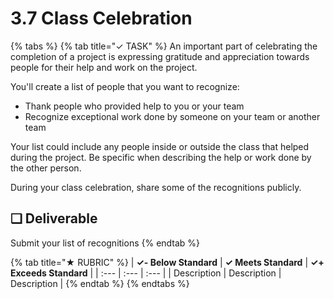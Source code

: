 # 3.7 Class Celebration

{% tabs %}
{% tab title="✓ TASK" %}
An important part of celebrating the completion of a project is expressing gratitude and appreciation towards people for their help and work on the project.

You'll create a list of people that you want to recognize:

* Thank people who provided help to you or your team
* Recognize exceptional work done by someone on your team or another team

Your list could include any people inside or outside the class that helped during the project. Be specific when describing the help or work done by the other person.

During your class celebration, share some of the recognitions publicly.

## **❏ Deliverable**

Submit your list of recognitions
{% endtab %}

{% tab title="★ RUBRIC" %}
| **✓- Below Standard** | **✓ Meets Standard** | **✓+ Exceeds Standard** |
| :--- | :--- | :--- |
| Description | Description | Description |
{% endtab %}
{% endtabs %}

